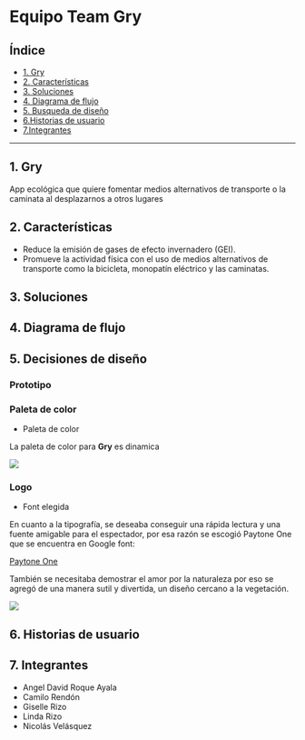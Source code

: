 # Equipo Team Gry

## Índice

* [1. Gry](#1-Gry)
* [2. Características](#2-Características)
* [3. Soluciones](#3-Soluciones)
* [4. Diagrama de flujo](#4-Diagrama-de-flujo)
* [5. Busqueda de diseño](#5-Busqueda-de-diseño)
* [6.Historias de usuario](#6-Historias-de-usuario)
* [7.Integrantes](#7-Integrantes)




***

## 1. Gry
App ecológica que quiere fomentar medios alternativos de transporte o la caminata al desplazarnos a otros lugares


## 2. Características 

- Reduce la emisión de gases de efecto invernadero (GEI).
- Promueve la actividad física con el uso de medios alternativos de transporte como la bicicleta, monopatín eléctrico y las caminatas.


## 3. Soluciones

## 4. Diagrama de flujo

## 5. Decisiones de diseño

### Prototipo

### Paleta de color

- Paleta de color 

La paleta de color para **Gry** es dinamica 

<img src="https://github.com/tomatovalley/ecologia-team2-gray/blob/master/gryEcologia/src/assets/image/paletTeColorGry.png">

### Logo


- Font elegida

En cuanto a la tipografía, se deseaba conseguir una rápida lectura y una fuente amigable para el espectador, por esa razón se escogió Paytone One que se encuentra en Google font:

[Paytone One](https://fonts.google.com/specimen/Paytone+One)

También se necesitaba demostrar el amor por la naturaleza por eso se agregó de una manera sutil y divertida, un diseño cercano a la vegetación.

<img src="https://github.com/tomatovalley/ecologia-team2-gray/blob/master/gryEcologia/src/assets/image/logoGry.png">
  

## 6. Historias de usuario

## 7. Integrantes

- Angel David Roque Ayala
- Camilo Rendón
- Giselle Rizo
- Linda Rizo
- Nicolás Velásquez

